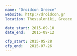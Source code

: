 ```yaml
---
name: "Droidcon Greece"
website: http://droidcon.gr
location: Thessaloniki, Greece

date_start: 2015-09-10
date_end:   2015-09-12

cfp_start: 2015-05-28
cfp_end:   2015-07-26  
---
```

